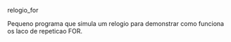 relogio_for

Pequeno programa que simula um relogio para demonstrar como funciona os laco
de repeticao FOR.
